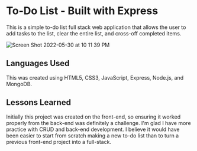 # To-Do List - Built with Express

This is a simple to-do list full stack web application that allows the user to add tasks to the list, clear the entire list, and cross-off completed items. 

![Screen Shot 2022-05-30 at 10 11 39 PM](https://user-images.githubusercontent.com/102008028/172064421-e7b760f5-4adf-4c51-9f73-084f2f3b77c9.png)

## Languages Used 

This was created using HTML5, CSS3, JavaScript, Express, Node.js, and MongoDB.

## Lessons Learned 

Initially this project was created on the front-end, so ensuring it worked properly from the back-end was definitely a challenge. I'm glad I have more practice with CRUD and back-end development. I believe it would have been easier to start from scratch making a new to-do list than to turn a previous front-end project into a full-stack.
